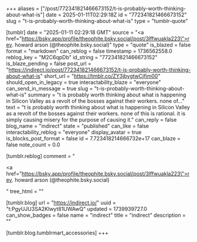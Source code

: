 +++
aliases = ["/post/772341821466673152/t-is-probably-worth-thinking-about-what-is"]
date = 2025-01-11T02:29:18Z
id = "772341821466673152"
slug = "t-is-probably-worth-thinking-about-what-is"
type = "tumblr-quote"

[tumblr]
date = "2025-01-11 02:29:18 GMT"
source = "<a href=\"https://bsky.app/profile/theophite.bsky.social/post/3lffwuakla223\">rev. howard arson (@theophite.bsky.social)</a>"
type = "quote"
is_blazed = false
format = "markdown"
can_reblog = false
timestamp = 1736562558.0
reblog_key = "M2C6qpDb"
id_string = "772341821466673152"
is_blaze_pending = false
post_url = "https://indirect.io/post/772341821466673152/t-is-probably-worth-thinking-about-what-is"
short_url = "https://tmblr.co/ZY3jbygtwCjfim00"
should_open_in_legacy = true
interactability_blaze = "everyone"
can_send_in_message = true
slug = "t-is-probably-worth-thinking-about-what-is"
summary = "t is probably worth thinking about what is happening in Silicon Valley as a revolt of the bosses against their workers. none of..."
text = "t is probably worth thinking about what is happening in Silicon Valley as a revolt of the bosses against their workers. none of this is rational. it is simply causing misery for the purpose of causing it."
can_reply = false
blog_name = "indirect"
state = "published"
can_like = false
interactability_reblog = "everyone"
display_avatar = true
is_blocks_post_format = false
id = 7.723418214666732e+17
can_blaze = false
note_count = 0.0

[tumblr.reblog]
comment = "<p><a href=\"https://bsky.app/profile/theophite.bsky.social/post/3lffwuakla223\">rev. howard arson (@theophite.bsky.social)</a></p>"
tree_html = ""

[tumblr.blog]
url = "https://indirect.io/"
uuid = "t:PgyUJU3SA2Klwyt81UWAwQ"
updated = 1739939727.0
can_show_badges = false
name = "indirect"
title = "indirect"
description = ""

[tumblr.blog.tumblrmart_accessories]
+++

